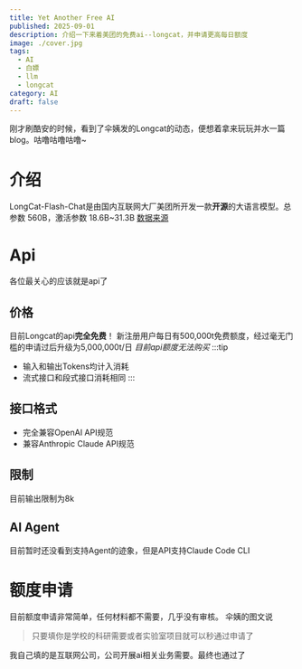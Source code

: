 ```yaml
---
title: Yet Another Free AI
published: 2025-09-01
description: 介绍一下来着美团的免费ai--longcat，并申请更高每日额度
image: ./cover.jpg
tags:
  - AI
  - 白嫖
  - llm
  - longcat
category: AI
draft: false
---
```

刚才刷酷安的时候，看到了伞姨发的Longcat的动态，便想着拿来玩玩并水一篇blog。咕噜咕噜咕噜~
# 介绍
LongCat-Flash-Chat是由国内互联网大厂美团所开发一款**开源**的大语言模型。总参数 560B，激活参数 18.6B~31.3B
[数据来源](https://tech.meituan.com/2025/09/01/longcat-flash-chat.html)

# Api
各位最关心的应该就是api了
## 价格
目前Longcat的api**完全免费**！
新注册用户每日有500,000t免费额度，经过毫无门槛的申请过后升级为5,000,000t/日
*目前api额度无法购买*
:::tip
- 输入和输出Tokens均计入消耗
- 流式接口和段式接口消耗相同
:::
## 接口格式
- 完全兼容OpenAI API规范
- 兼容Anthropic Claude API规范

## 限制
目前输出限制为8k

## AI Agent
目前暂时还没看到支持Agent的迹象，但是API支持Claude Code CLI

# 额度申请
目前额度申请非常简单，任何材料都不需要，几乎没有审核。
伞姨的图文说
> 只要填你是学校的科研需要或者实验室项目就可以秒通过申请了

我自己填的是互联网公司，公司开展ai相关业务需要。最终也通过了